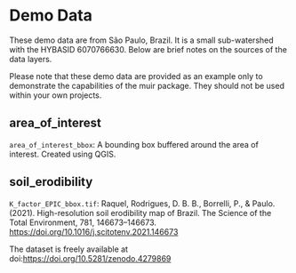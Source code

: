 
# Demo Data

These demo data are from São Paulo, Brazil. It is a small sub-watershed with the HYBASID 6070766630. Below are brief notes on the sources of the data layers.

Please note that these demo data are provided as an example only to demonstrate the capabilities of the muir package. They should not be used within your own projects.

## area_of_interest

`area_of_interest_bbox`: A bounding box buffered around the area of interest. Created using QGIS.

## soil_erodibility

`K_factor_EPIC_bbox.tif`: Raquel, Rodrigues, D. B. B., Borrelli, P., & Paulo. (2021). High-resolution soil erodibility map of Brazil. The Science of the Total Environment, 781, 146673–146673. https://doi.org/10.1016/j.scitotenv.2021.146673

The dataset is freely available at doi:https://doi.org/10.5281/zenodo.4279869

